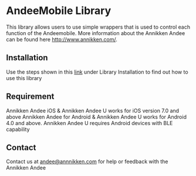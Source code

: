 # AndeeMobile Library
This library allows users to use simple wrappers that is used to control each function of the Andeemobile. More information about the Annikken Andee can be found here http://www.annikken.com/.

## Installation
Use the steps shown in this [link](https://www.annikken.com/support/andee-u) under Library Installation to find out how to use this library

## Requirement
Annikken Andee iOS & Annikken Andee U works for iOS version 7.0 and above
Annikken Andee for Android & Annikken Andee U works for Android 4.0 and above. Annikken Andee U requires Android devices with BLE capability

## Contact
Contact us at andee@annnikken.com for help or feedback with the Annikken Andee
